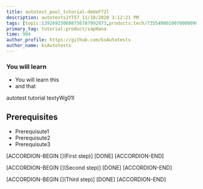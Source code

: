 ```yaml
---
title: autotest_pool_tutorial-deUeF72l
description: autotests1Y757_11/10/2020 3:12:21 PM
tags: [topic:139269250608756787992873,products:tech/73554900100700000996,tutorial:experience/advanced]
primary_tag: tutorial:product/sapHana
time: 904
author_profile: https://github.com/ksAutotests
author_name: ksAutotests
---
```

### You will learn
- You will learn this
- and that

autotest tutorial textyWg01I

## Prerequisites
- Prerequisute1
- Prerequisute2
- Prerequisute3

[ACCORDION-BEGIN [](First step)]
[DONE]
[ACCORDION-END]

[ACCORDION-BEGIN [](Second step)]
[DONE]
[ACCORDION-END]

[ACCORDION-BEGIN [](Third step)]
[DONE]
[ACCORDION-END]

